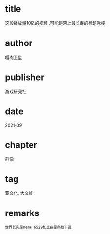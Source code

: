 # title
这段播放量10亿的视频 ,可能是网上最长寿的标题党梗

# author
嘤肉卫星

# publisher
游戏研究社

# date
2021-09

# chapter
群像

# tag
亚文化, 大文娱

# remarks
`世界其实是meme 6529如此在星条旗下说`
